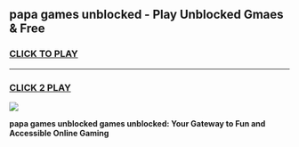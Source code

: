 
## papa games unblocked - Play Unblocked Gmaes & Free
<h3>
<a href="https://premium.freeplayer.one?title=papa_games_unblocked&ref=20F">CLICK TO PLAY</a></h3>
<hr>

<h3>
<a href="https://premium.freeplayer.one?title=papa_games_unblocked&ref=20F">CLICK 2 PLAY</a>
  
</h3>

<a href="https://premium.freeplayer.one?title=papa_games_unblocked&ref=20F/"><img src="https://clearcache.store/games.png"></a>


**papa games unblocked games unblocked: Your Gateway to Fun and Accessible Online Gaming**
